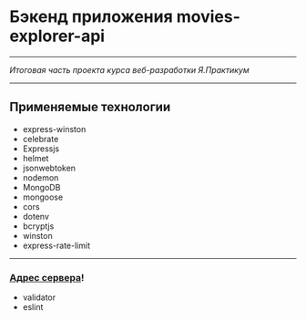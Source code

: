 # Бэкенд приложения movies-explorer-api
---
*Итоговая часть  проекта курса веб-разработки Я.Практикум*

---
## Применяемые технологии
* express-winston
* celebrate
* Expressjs
* helmet
* jsonwebtoken
* nodemon
* MongoDB
* mongoose
* cors
* dotenv
* bcryptjs
* winston
* express-rate-limit

---
### [Адрес сервера](servicebox.toma.nomoreparties.co)!






* validator
* eslint
